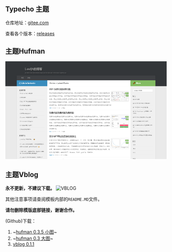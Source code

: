 ## Typecho 主题

仓库地址：[gitee.com](https://gitee.com/foxnes/tp_theme)

查看各个版本：[releases](https://gitee.com/foxnes/tp_theme/releases/)

## 主题Hufman
![HUFMAN](hufman/screenshot.png)

## 主题Vblog
**永不更新，不建议下载。**
![VBLOG](vblog/screenshot.png)

其他注意事项请查阅模板内部的`README.MD`文件。

**请勿删除模版底部链接，谢谢合作。**

(Github)下载：
1. ~[hufman 0.3.5 小图](https://github.com/foxnes/tp_theme/releases/tag/hufman0.3.5)~
2. ~[hufman 0.3 大图](https://github.com/foxnes/tp_theme/releases/tag/hufman0.3)~
3. [vblog 0.1.1](https://github.com/foxnes/tp_theme/releases/tag/vblog0.1.1)